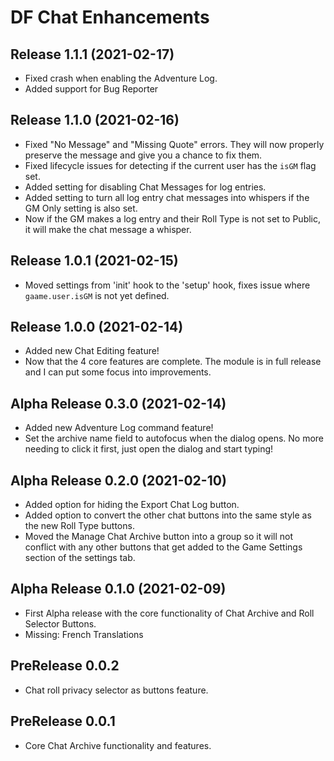 # DF Chat Enhancements

## Release 1.1.1 (2021-02-17)
- Fixed crash when enabling the Adventure Log.
- Added support for Bug Reporter

## Release 1.1.0 (2021-02-16)
- Fixed "No Message" and "Missing Quote" errors. They will now properly preserve the message and give you a chance to fix them.
- Fixed lifecycle issues for detecting if the current user has the `isGM` flag set.
- Added setting for disabling Chat Messages for log entries.
- Added setting to turn all log entry chat messages into whispers if the GM Only setting is also set.
- Now if the GM makes a log entry and their Roll Type is not set to Public, it will make the chat message a whisper.

## Release 1.0.1 (2021-02-15)
- Moved settings from 'init' hook to the 'setup' hook, fixes issue where `gaame.user.isGM` is not yet defined.

## Release 1.0.0 (2021-02-14)
- Added new Chat Editing feature!
- Now that the 4 core features are complete. The module is in full release and I can put some focus into improvements.

## Alpha Release 0.3.0 (2021-02-14)
- Added new Adventure Log command feature!
- Set the archive name field to autofocus when the dialog opens. No more needing to click it first, just open the dialog and start typing!

## Alpha Release 0.2.0 (2021-02-10)
- Added option for hiding the Export Chat Log button.
- Added option to convert the other chat buttons into the same style as the new Roll Type buttons.
- Moved the Manage Chat Archive button into a group so it will not conflict with any other buttons that get added to the Game Settings section of the settings tab.

## Alpha Release 0.1.0 (2021-02-09)
- First Alpha release with the core functionality of Chat Archive and Roll Selector Buttons.
- Missing: French Translations

## PreRelease 0.0.2
- Chat roll privacy selector as buttons feature.

## PreRelease 0.0.1
- Core Chat Archive functionality and features.
